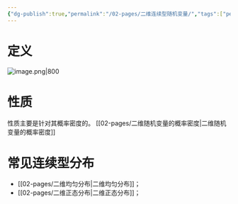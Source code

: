 ```yaml
---
{"dg-publish":true,"permalink":"/02-pages/二维连续型随机变量/","tags":["personal/blog","概率论","概念"]}
---
```


# 定义
![image.png|800](https://yelanyanyu-img-bed.oss-cn-hangzhou.aliyuncs.com/img/blog/2024/06/20240611151927.png)
# 性质
性质主要是针对其概率密度的。
[[02-pages/二维随机变量的概率密度\|二维随机变量的概率密度]]

# 常见连续型分布
- [[02-pages/二维均匀分布\|二维均匀分布]]；
- [[02-pages/二维正态分布\|二维正态分布]]；
